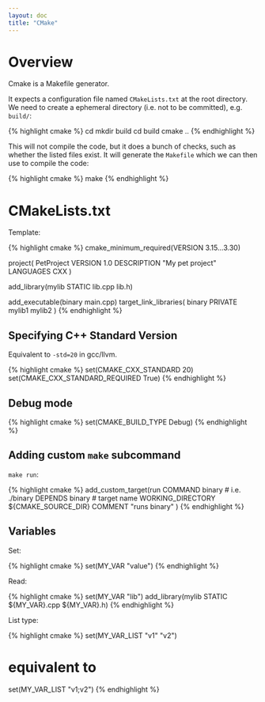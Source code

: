 ```yaml
---
layout: doc
title: "CMake"
---
```


# Overview

Cmake is a Makefile generator.

It expects a configuration file named `CMakeLists.txt` at the root directory. We need to create a ephemeral directory (i.e. not to be committed), e.g. `build/`:

{% highlight cmake %}
cd <project root>
mkdir build
cd build
cmake ..
{% endhighlight %}

This will not compile the code, but it does a bunch of checks, such as whether the listed files exist. It will generate the `Makefile` which we can then use to compile the code:

{% highlight cmake %}
make
{% endhighlight %}

# CMakeLists.txt

Template:

{% highlight cmake %}
cmake_minimum_required(VERSION 3.15...3.30)

project(
    PetProject
    VERSION 1.0
    DESCRIPTION "My pet project"
    LANGUAGES CXX
)

add_library(mylib STATIC lib.cpp lib.h)

add_executable(binary main.cpp)
target_link_libraries(
        binary PRIVATE
        mylib1
        mylib2
)
{% endhighlight %}

## Specifying C++ Standard Version

Equivalent to `-std=20` in gcc/llvm.

{% highlight cmake %}
set(CMAKE_CXX_STANDARD 20)
set(CMAKE_CXX_STANDARD_REQUIRED True)
{% endhighlight %}

## Debug mode

{% highlight cmake %}
set(CMAKE_BUILD_TYPE Debug)
{% endhighlight %}

## Adding custom `make` subcommand

`make run`:

{% highlight cmake %}
add_custom_target(run
    COMMAND binary  # i.e. ./binary
    DEPENDS binary  # target name
    WORKING_DIRECTORY ${CMAKE_SOURCE_DIR}
    COMMENT "runs binary"
)
{% endhighlight %}

## Variables

Set:

{% highlight cmake %}
set(MY_VAR "value")
{% endhighlight %}

Read:

{% highlight cmake %}
set(MY_VAR "lib")
add_library(mylib STATIC ${MY_VAR}.cpp ${MY_VAR}.h)
{% endhighlight %}

List type:

{% highlight cmake %}
set(MY_VAR_LIST "v1" "v2")
# equivalent to
set(MY_VAR_LIST "v1;v2")
{% endhighlight %}
